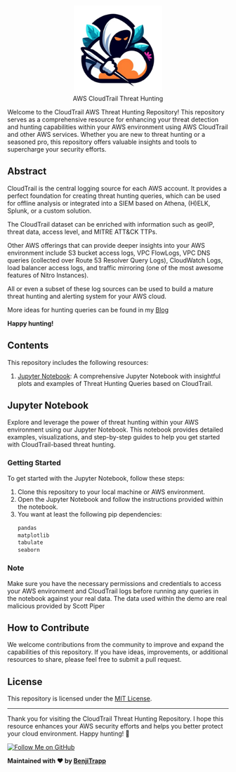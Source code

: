 <p align="center">
<img height="200" src="static/aws-threathunting.png">
<br>AWS CloudTrail Threat Hunting 
</p>

Welcome to the CloudTrail AWS Threat Hunting Repository! This repository serves as a comprehensive resource for enhancing your threat detection and hunting capabilities within your AWS environment using AWS CloudTrail and other AWS services. Whether you are new to threat hunting or a seasoned pro, this repository offers valuable insights and tools to supercharge your security efforts.

## Abstract

CloudTrail is the central logging source for each AWS account. It provides a perfect foundation for creating threat hunting queries, which can be used for offline analysis or integrated into a SIEM based on Athena, (H)ELK, Splunk, or a custom solution.

The CloudTrail dataset can be enriched with information such as geoIP, threat data, access level, and MITRE ATT&CK TTPs.

Other AWS offerings that can provide deeper insights into your AWS environment include S3 bucket access logs, VPC FlowLogs, VPC DNS queries (collected over Route 53 Resolver Query Logs), CloudWatch Logs, load balancer access logs, and traffic mirroring (one of the most awesome features of Nitro Instances).

All or even a subset of these log sources can be used to build a mature threat hunting and alerting system for your AWS cloud.

More ideas for hunting queries can be found in my [Blog](https://benjitrapp.github.io/defenses/2023-06-30-AWS-cloudtrail-ir/)

**Happy hunting!**

## Contents

This repository includes the following resources:

1. [Jupyter Notebook]([#jupyter-notebook](http://localhost:8888/notebooks/hunting-cloudtrail-flaws-cloud.ipynb)): A comprehensive Jupyter Notebook with insightful plots and examples of Threat Hunting Queries based on CloudTrail.

## Jupyter Notebook

Explore and leverage the power of threat hunting within your AWS environment using our Jupyter Notebook. This notebook provides detailed examples, visualizations, and step-by-step guides to help you get started with CloudTrail-based threat hunting.

### Getting Started

To get started with the Jupyter Notebook, follow these steps:

1. Clone this repository to your local machine or AWS environment.
2. Open the Jupyter Notebook and follow the instructions provided within the notebook.
3. You want at least the following pip dependencies:
   ```python
   pandas
   matplotlib
   tabulate
   seaborn
   ```

### Note

Make sure you have the necessary permissions and credentials to access your AWS environment and CloudTrail logs before running any queries in the notebook against your real data. The data used within the demo are real malicious provided by Scott Piper 

## How to Contribute

We welcome contributions from the community to improve and expand the capabilities of this repository. If you have ideas, improvements, or additional resources to share, please feel free to submit a pull request.

## License

This repository is licensed under the [MIT License](LICENSE).

---

Thank you for visiting the CloudTrail Threat Hunting Repository. I hope this resource enhances your AWS security efforts and helps you better protect your cloud environment. Happy hunting! 🌟

[![Follow Me on GitHub](https://img.shields.io/github/followers/yourgithubusername.svg?style=social&label=Follow)](https://github.com/BenjiTrapp)

**Maintained with ❤️ by [BenjiTrapp](https://github.com/BenjiTrapp)**
